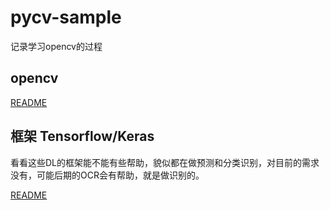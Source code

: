 # pycv-sample 

记录学习opencv的过程



## opencv

[README](opencv_tutorial/README.md)



## 框架 Tensorflow/Keras

看看这些DL的框架能不能有些帮助，貌似都在做预测和分类识别，对目前的需求没有，可能后期的OCR会有帮助，就是做识别的。

[README](tensorflow/README.md)



